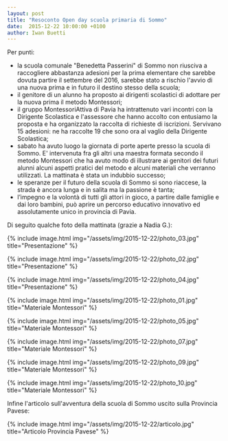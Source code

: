 ```yaml
---
layout: post
title: "Resoconto Open day scuola primaria di Sommo"
date:  2015-12-22 10:00:00 +0100
author: Iwan Buetti
---
```



Per punti:

- la scuola comunale "Benedetta Passerini" di Sommo non riusciva a raccogliere abbastanza adesioni per la prima elementare che sarebbe dovuta partire il settembre del 2016, sarebbe stato a rischio l'avvio di una nuova prima e in futuro il destino stesso della scuola;
- il genitore di un alunno ha proposto ai dirigenti scolastici di adottare per la nuova prima il metodo Montessori;
- il gruppo MontessoriAttiva di Pavia ha intrattenuto vari incontri con la Dirigente Scolastica e l'assessore che hanno accolto con entusiamo la proposta e ha organizzato la raccolta di richieste di iscrizioni. Servivano 15 adesioni: ne ha raccolte 19 che sono ora al vaglio della Dirigente Scolastica;
- sabato ha avuto luogo la giornata di porte aperte presso la scuola di Sommo. E' intervenuta fra gli altri una maestra formata secondo il metodo Montessori che ha avuto modo di illustrare ai genitori dei futuri alunni alcuni aspetti pratici del metodo e alcuni materiali che verranno utilizzati. La mattinata è stata un indubbio successo;
- le speranze per il futuro della scuola di Sommo si sono riaccese, la strada è ancora lunga e in salita ma la passione è tanta;
- l’impegno e la volontà di tutti gli attori in gioco, a partire dalle famiglie e dai loro bambini, può aprire un percorso educativo innovativo ed assolutamente unico in provincia di Pavia.


Di seguito qualche foto della mattinata (grazie a Nadia G.):

{% include image.html img="/assets/img/2015-12-22/photo_03.jpg" title="Presentazione" %}

{% include image.html img="/assets/img/2015-12-22/photo_02.jpg" title="Presentazione" %}

{% include image.html img="/assets/img/2015-12-22/photo_04.jpg" title="Presentazione" %}

{% include image.html img="/assets/img/2015-12-22/photo_01.jpg" title="Materiale Montessori" %}

{% include image.html img="/assets/img/2015-12-22/photo_05.jpg" title="Materiale Montessori" %}

{% include image.html img="/assets/img/2015-12-22/photo_07.jpg" title="Materiale Montessori" %}

{% include image.html img="/assets/img/2015-12-22/photo_09.jpg" title="Materiale Montessori" %}

{% include image.html img="/assets/img/2015-12-22/photo_10.jpg" title="Materiale Montessori" %}




Infine l'articolo sull'avventura della scuola di Sommo uscito sulla Provincia Pavese:

{% include image.html img="/assets/img/2015-12-22/articolo.jpg" title="Articolo Provincia Pavese" %}
